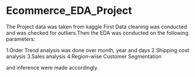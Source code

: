 # Ecommerce_EDA_Project
The Project data was taken from kaggle 
First Data cleaning was conducted and was checked for outliers.Then the EDA was conducted on the following parameters:

1.Order Trend analysis was done over month, year and days
2.Shipping cost analysis
3.Sales analysis
4.Region-wise Customer Segmentation  

and inference were made accordingly.  
